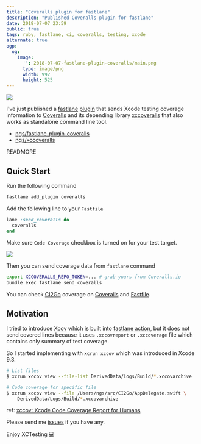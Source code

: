 ```yaml
---
title: "Coveralls plugin for fastlane"
description: "Published Coveralls plugin for fastlane"
date: 2018-07-07 23:59
public: true
tags: ruby, fastlane, ci, coveralls, testing, xcode
alternate: true
ogp:
  og:
    image:
      '': 2018-07-07-fastlane-plugin-coveralls/main.png
      type: image/png
      width: 992
      height: 525
---
```


![](images/2018-07-07-fastlane-plugin-coveralls/main.png)

I've just published a [fastlane]&nbsp;[plugin] that sends Xcode testing coverage information to [Coveralls] and its depending library [xccoveralls] that also works as standalone command line tool.

- [ngs/fastlane-plugin-coveralls][plugin]
- [ngs/xccoveralls][xccoveralls]

READMORE

## Quick Start

Run the following command

```sh
fastlane add_plugin coveralls
```

Add the following line to your `Fastfile`

```rb
lane :send_coveralls do
  coveralls
end
```

Make sure `Code Coverage` checkbox is turned on for your test target.

![](images/2018-07-07-fastlane-plugin-coveralls/checkbox.png)

Then you can send coverage data from `fastlane` command

```sh
export XCCOVERALLS_REPO_TOKEN=... # grab yours from Coveralls.io
bundle exec fastlane send_coveralls
```

You can check [CI2Go] coverage on [Coveralls](https://coveralls.io/github/ngs/ci2go) and [Fastfile](https://github.com/ngs/ci2go/blob/master/fastlane/Fastfile#L119-L124).

## Motivation

I tried to introduce [Xcov] which is built into [fastlane action][xcov action], but it does not send covered lines because it uses `.xccovreport` or `.xccoverage` file which contains only summary of test coverage.

So I started implementing with `xcrun xccov` which was introduced in Xcode 9.3.

```sh
# List files
$ xcrun xccov view --file-list DerivedData/Logs/Build/*.xccovarchive

# Code coverage for specific file
$ xcrun xccov view --file /Users/ngs/src/CI2Go/AppDelegate.swift \
    DerivedData/Logs/Build/*.xccovarchive
```

ref: [xccov: Xcode Code Coverage Report for Humans](https://medium.com/xcblog/xccov-xcode-code-coverage-report-for-humans-466a4865aa18)

Please send me [issues] if you have any.

Enjoy XCTesting :computer:

[Coveralls]: https://coveralls.io/
[fastlane]: https://fastlane.tools/
[plugin]: https://github.com/ngs/fastlane-plugin-coveralls
[xccoveralls]: https://github.com/ngs/xccoveralls
[CI2Go]: https://github.com/ngs/ci2go
[Xcov]: https://github.com/nakiostudio/xcov
[issues]: https://github.com/ngs/fastlane-plugin-coveralls/issues
[xcov action]: https://docs.fastlane.tools/actions/xcov/
